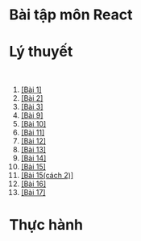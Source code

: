 # Bài tập môn React</br>
<h1>Lý thuyết</h1></br>
<ol>
<li><a href="https://codepen.io/PhamMinhTri20/pen/QWreNgW">[Bài 1]</a></li>
<li><a href="https://codepen.io/PhamMinhTri20/pen/ExLqRLX">[Bài 2]</a></li>
<li><a href="https://codepen.io/PhamMinhTri20/pen/qBYeyZM">[Bài 3]</a></li>
<!-- <li><a href="https://codepen.io/PhamMinhTri20/pen/ExLqRLX">[Bài 4]</a></li>
<li><a href="https://codepen.io/PhamMinhTri20/pen/QWreNgW">[Bài 5]</a></li>
<li><a href="https://codepen.io/PhamMinhTri20/pen/ExLqRLX">[Bài 6]</a></li>
<li><a href="https://codepen.io/PhamMinhTri20/pen/QWreNgW">[Bài 7]</a></li>
<li><a href="https://codepen.io/PhamMinhTri20/pen/ExLqRLX">[Bài 8]</a></li> -->
<li><a href="https://codepen.io/PhamMinhTri20/pen/JjZKNKM">[Bài 9]</a></li>
<li><a href="https://codepen.io/PhamMinhTri20/pen/BaVzZoz">[Bài 10]</a></li>
<li><a href="https://codepen.io/PhamMinhTri20/pen/zYaBzvJ">[Bài 11]</a></li>
<li><a href="https://codepen.io/PhamMinhTri20/pen/rNKjEQG">[Bài 12]</a></li>
<li><a href="https://codepen.io/PhamMinhTri20/pen/gOKmqxx">[Bài 13]</a></li>
<li><a href="https://codepen.io/PhamMinhTri20/pen/LYrWqZE">[Bài 14]</a></li>
<li><a href="https://codepen.io/PhamMinhTri20/pen/gOKmqMm">[Bài 15]</a></li>
<li><a href="https://codepen.io/PhamMinhTri20/pen/WNygWQW">[Bài 15(cách 2)]</a></li>
<li><a href="https://codepen.io/PhamMinhTri20/pen/abKLVvM">[Bài 16]</a></li>
<li><a href="https://codepen.io/PhamMinhTri20/pen/QWxmVBQ">[Bài 17]</a></li>
<!-- <li><a href="https://codepen.io/PhamMinhTri20/pen/QWreNgW">[Bài 18]</a></li>
<li><a href="https://codepen.io/PhamMinhTri20/pen/QWreNgW">[Bài 19]</a></li>
<li><a href="https://codepen.io/PhamMinhTri20/pen/ExLqRLX">[Bài 20]</a></li> -->
</ol>
<h1>Thực hành</h1>
